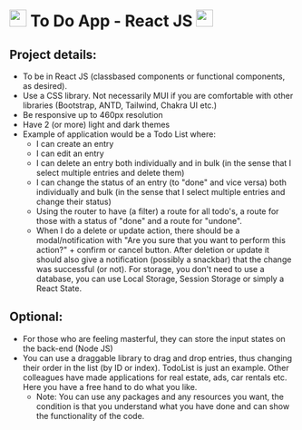 # <img src="https://user-images.githubusercontent.com/25181517/183897015-94a058a6-b86e-4e42-a37f-bf92061753e5.png" alt="react" width="30" height="30"/> To Do App - React JS <img src="https://user-images.githubusercontent.com/25181517/183897015-94a058a6-b86e-4e42-a37f-bf92061753e5.png" alt="react" width="30" height="30"/>

## Project details:

- To be in React JS (classbased components or functional components, as desired).
- Use a CSS library. Not necessarily MUI if you are comfortable with other libraries (Bootstrap, ANTD, Tailwind, Chakra UI etc.)
- Be responsive up to 460px resolution
- Have 2 (or more) light and dark themes
- Example of application would be a Todo List where:
  - I can create an entry
  - I can edit an entry
  - I can delete an entry both individually and in bulk (in the sense that I select multiple entries and delete them)
  - I can change the status of an entry (to "done" and vice versa) both individually and bulk (in the sense that I select multiple entries and change their status)
  - Using the router to have (a filter) a route for all todo's, a route for those with a status of "done" and a route for "undone".
  - When I do a delete or update action, there should be a modal/notification with "Are you sure that you want to perform this action?" + confirm or cancel button. After deletion or update it should also give a notification (possibly a snackbar) that the change was successful (or not). For storage, you don't need to use a database, you can use Local Storage, Session Storage or simply a React State.

## Optional:

- For those who are feeling masterful, they can store the input states on the back-end (Node JS)
- You can use a draggable library to drag and drop entries, thus changing their order in the list (by ID or index).
  TodoList is just an example. Other colleagues have made applications for real estate, ads, car rentals etc. Here you have a free hand to do what you like.
  - Note: You can use any packages and any resources you want, the condition is that you understand what you have done and can show the functionality of the code.
